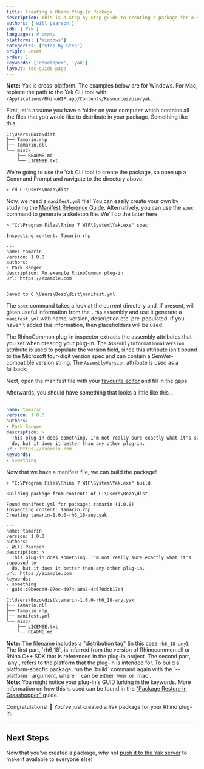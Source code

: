 ```yaml
---
title: Creating a Rhino Plug-In Package
description: This is a step by step guide to creating a package for a Rhino plug-in.
authors: ['will_pearson']
sdk: ['Yak']
languages: # empty
platforms: ['Windows']
categories: ['Step By Step']
origin: unset
order: 1
keywords: ['developer', 'yak']
layout: toc-guide-page
---
```


<div class="alert alert-info" role="alert">
<strong>Note:</strong> Yak is cross-platform. The examples below are for Windows.
For Mac, replace the path to the Yak CLI tool with
<code>/Applications/RhinoWIP.app/Contents/Resources/bin/yak</code>.
</div>

First, let's assume you have a folder on your computer which contains all the
files that you would like to distribute in your package. Something like this...

```commandline
C:\Users\Bozo\dist
├── Tamarin.rhp
├── Tamarin.dll
└── misc\
    ├── README.md
    └── LICENSE.txt
```

We're going to use the Yak CLI tool to create the package, so open up a Command
Prompt and navigate to the directory above.

```commandline
> cd C:\Users\Bozo\dist
```

Now, we need a `manifest.yml` file! You can easily create your own by studying
the [Manifest Reference Guide](../the-package-manifest). Alternatively, you can use the `spec`
command to generate a skeleton file. We'll do the latter here.

```commandline
> "C:\Program Files\Rhino 7 WIP\System\Yak.exe" spec

Inspecting content: Tamarin.rhp

---
name: tamarin
version: 1.0.0
authors:
- Park Ranger
description: An example RhinoCommon plug-in
url: https://example.com


Saved to C:\Users\Bozo\dist\manifest.yml
```

The `spec` command takes a look at the current directory and, if present, will
glean useful information from the `.rhp` assembly and use it generate a
`manifest.yml` with name, version, description etc. pre-populated. If you haven't
added this information, then placeholders will be used.

The RhinoCommon plug-in inspector extracts the assembly attributes that you set
when creating your plug-in. The `AssemblyInformationalVersion` attribute is used
to populate the version field, since this attribute isn't bound to the Microsoft
four-digit version spec and can contain a SemVer-compatible version string. The
`AssemblyVersion` attribute is used as a fallback.

Next, open the manifest file with your [favourite editor](https://code.visualstudio.com)
and fill in the gaps.

Afterwards, you should have something that looks a little like this...

```yaml
---
name: tamarin
version: 1.0.0
authors:
- Park Ranger
description: >
  This plug-in does something. I'm not really sure exactly what it's supposed to
  do, but it does it better than any other plug-in.
url: https://example.com
keywords:
- something
```

Now that we have a manifest file, we can build the package!

```commandline
> "C:\Program Files\Rhino 7 WIP\System\Yak.exe" build

Building package from contents of C:\Users\Bozo\dist

Found manifest.yml for package: tamarin (1.0.0)
Inspecting content: Tamarin.rhp
Creating tamarin-1.0.0-rh6_18-any.yak

---
name: tamarin
version: 1.0.0
authors:
- Will Pearson
description: >
  This plug-in does something. I'm not really sure exactly what it's supposed to
  do, but it does it better than any other plug-in.
url: https://example.com
keywords:
- something
- guid:c9beedb9-07ec-4974-a0a2-44670ddb17e4

C:\Users\Bozo\dist\tamarin-1.0.0-rh6_18-any.yak
├── Tamarin.dll
├── Tamarin.rhp
├── manifest.yml
└── misc/
    ├── LICENSE.txt
    └── README.md
```

<div class="alert alert-info" role="alert">
<strong>Note:</strong> The filename includes a <a href="../the-anatomy-of-a-package#distributions">"distribution tag"</a> (in this case <code>rh6_18-any</code>). The first part, `rh6_18`, is inferred from the version of Rhinocommon.dll or Rhino C++ SDK that is referenced in the plug-in project. The second part, `any`, refers to the platform that the plug-in is intended for. To build a platform-specfic package, run the `build` command again with the `--platform <platform>` argument, where `<platform>` can be either `win` or `mac`.
</div>

<div class="alert alert-info" role="alert">
<strong>Note:</strong> You might notice your plug-in's GUID lurking in the
keywords. More information on how this is used can be found in the
<a href="../package-restore-in-grasshopper">"Package Restore in Grasshopper"
</a> guide.
</div>

Congratulations! 🙌 You've just created a Yak package for your Rhino
plug-in.

---

## Next Steps

Now that you've created a package, why not
[push it to the Yak server](../pushing-a-package-to-the-server) to make it
available to everyone else!

